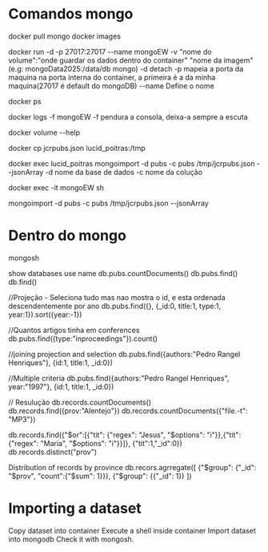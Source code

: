 # Comandos mongo
docker pull mongo
docker images

docker run -d -p 27017:27017 --name mongoEW -v "nome do volume":"onde guardar os dados dentro do container" "nome da imagem"(e.g: mongoData2025:/data/db mongo)
-d detach
-p mapeia a porta da maquina na porta interna do container, a primeira é a da minha maquina(27017 é default do mongoDB)
--name Define o nome

docker ps

docker logs -f mongoEW
-f pendura a consola, deixa-a sempre a escuta

docker volume --help

docker cp jcrpubs.json lucid_poitras:/tmp

docker exec lucid_poitras mongoimport -d pubs -c pubs /tmp/jcrpubs.json --jsonArray
-d nome da base de dados
-c nome da colução

docker exec -it mongoEW sh

mongoimport -d pubs -c pubs /tmp/jcrpubs.json --jsonArray

# Dentro do mongo
mongosh

show databases
use name
db.pubs.countDocuments()
db.pubs.find()
db.find()

//Projeção - Seleciona tudo mas nao mostra o id, e esta ordenada descendentemente por ano 
db.pubs.find({}, {_id:0, title:1, type:1, year:1}).sort({year:-1})

//Quantos artigos tinha em conferences
db.pubs.find({type:"inproceedings"}).count()

//joining projection and selection
db.pubs.find({authors:"Pedro Rangel Henriques"}, {id:1, title:1, _id:0})

//Multiple criteria
db.pubs.find({authors:"Pedro Rangel Henriques", year:"1997"}, {id:1, title:1, _id:0})

// Resulução
db.records.countDocuments()
db.records.find({prov:"Alentejo"})
db.records.countDocuments({"file.-t": "MP3"})

db.records.find({"$or":[{"tit": {"regex": "Jesus", "$options": "i"}},{"tit": {"regex": "Maria", "$options": "i"}}]}, {"tit":1,"_id":0})
db.records.distinct("prov")

Distribution of records by province
db.recors.agrregate([
    {"$group": {"_id": "$prov", "count":{"$sum": 1}}},
    {"$group": {{"_id": 1}}
])


# Importing a dataset
Copy dataset into container
Execute a shell inside container
Import dataset into mongodb
Check it with mongosh.